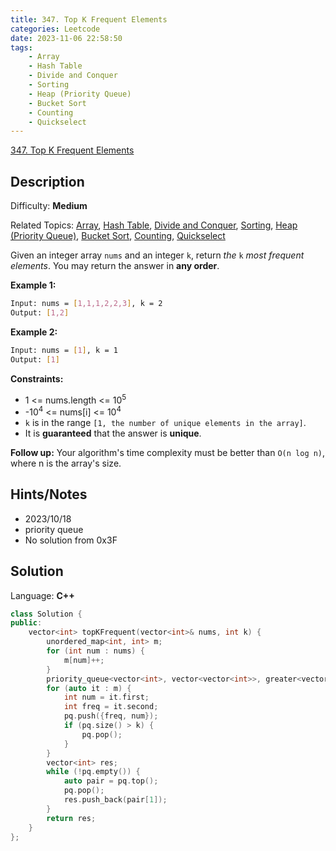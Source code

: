 ```yaml
---
title: 347. Top K Frequent Elements
categories: Leetcode
date: 2023-11-06 22:58:50
tags:
    - Array
    - Hash Table
    - Divide and Conquer
    - Sorting
    - Heap (Priority Queue)
    - Bucket Sort
    - Counting
    - Quickselect
---
```


[347\. Top K Frequent Elements](https://leetcode.com/problems/top-k-frequent-elements/)

## Description

Difficulty: **Medium**

Related Topics: [Array](https://leetcode.com/tag/https://leetcode.com/tag/array//), [Hash Table](https://leetcode.com/tag/https://leetcode.com/tag/hash-table//), [Divide and Conquer](https://leetcode.com/tag/https://leetcode.com/tag/divide-and-conquer//), [Sorting](https://leetcode.com/tag/https://leetcode.com/tag/sorting//), [Heap (Priority Queue)](https://leetcode.com/tag/https://leetcode.com/tag/heap-priority-queue//), [Bucket Sort](https://leetcode.com/tag/https://leetcode.com/tag/bucket-sort//), [Counting](https://leetcode.com/tag/https://leetcode.com/tag/counting//), [Quickselect](https://leetcode.com/tag/https://leetcode.com/tag/quickselect//)

Given an integer array `nums` and an integer `k`, return _the_ `k` _most frequent elements_. You may return the answer in **any order**.

**Example 1:**

```bash
Input: nums = [1,1,1,2,2,3], k = 2
Output: [1,2]
```

**Example 2:**

```bash
Input: nums = [1], k = 1
Output: [1]
```

**Constraints:**

* 1 <= nums.length <= 10<sup>5</sup>
* -10<sup>4</sup> <= nums[i] <= 10<sup>4</sup>
* `k` is in the range `[1, the number of unique elements in the array]`.
* It is **guaranteed** that the answer is **unique**.

**Follow up:** Your algorithm's time complexity must be better than `O(n log n)`, where n is the array's size.

## Hints/Notes

* 2023/10/18
* priority queue
* No solution from 0x3F

## Solution

Language: **C++**

```C++
class Solution {
public:
    vector<int> topKFrequent(vector<int>& nums, int k) {
        unordered_map<int, int> m;
        for (int num : nums) {
            m[num]++;
        }
        priority_queue<vector<int>, vector<vector<int>>, greater<vector<int>>> pq;
        for (auto it : m) {
            int num = it.first;
            int freq = it.second;
            pq.push({freq, num});
            if (pq.size() > k) {
                pq.pop();
            }
        }
        vector<int> res;
        while (!pq.empty()) {
            auto pair = pq.top();
            pq.pop();
            res.push_back(pair[1]);
        }
        return res;
    }
};
```
